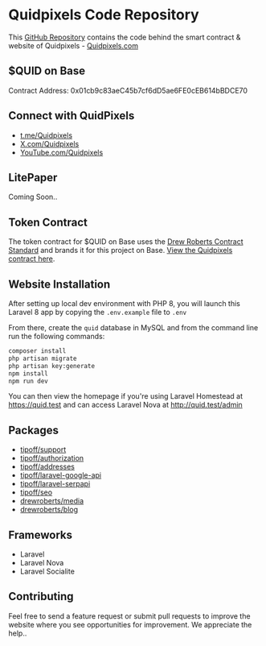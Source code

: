 # Quidpixels Code Repository

This [GitHub Repository](https://github.com/roberts/quid) contains the code behind the smart contract & website of Quidpixels - [Quidpixels.com](https://quidpixels.com "Quidpixels")

## $QUID on Base

Contract Address: 0x01cb9c83aeC45b7cf6dD5ae6FE0cEB614bBDCE70

## Connect with QuidPixels

- [t.me/Quidpixels](https://t.me/Quidpixels)
- [X.com/Quidpixels](https://X.com/Quidpixels)
- [YouTube.com/Quidpixels](https://youtube.com/Quidpixels)

## LitePaper

Coming Soon..

## Token Contract

The token contract for $QUID on Base uses the [Drew Roberts Contract Standard](https://github.com/roberts/standard) and brands it for this project on Base. [View the Quidpixels contract here](https://github.com/roberts/quid/blob/main/contracts/Quidpixels.sol).

## Website Installation

After setting up local dev environment with PHP 8, you will launch this Laravel 8 app by copying the ``.env.example`` file to ``.env``

From there, create the ``quid`` database in MySQL and from the command line run the following commands:

```bash
composer install
php artisan migrate
php artisan key:generate
npm install
npm run dev
```

You can then view the homepage if you're using Laravel Homestead at https://quid.test and can access Laravel Nova at http://quid.test/admin

## Packages

- [tipoff/support](https://github.com/tipoff/support)
- [tipoff/authorization](https://github.com/tipoff/authorization)
- [tipoff/addresses](https://github.com/tipoff/addresses)
- [tipoff/laravel-google-api](https://github.com/tipoff/laravel-google-api)
- [tipoff/laravel-serpapi](https://github.com/tipoff/laravel-serpapi)
- [tipoff/seo](https://github.com/tipoff/seo)
- [drewroberts/media](https://github.com/drewroberts/media)
- [drewroberts/blog](https://github.com/drewroberts/blog)

## Frameworks

- Laravel
- Laravel Nova
- Laravel Socialite

## Contributing

Feel free to send a feature request or submit pull requests to improve the website where you see opportunities for improvement. We appreciate the help..
